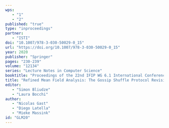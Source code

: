 ```yaml
---
wps: 
   - "1"
   - "2"
published: "true"
type: "inproceedings"
partner: 
   - "ISTI"
doi: "10.1007/978-3-030-50029-0_15"
url: "https://doi.org/10.1007/978-3-030-50029-0_15"
year: 2020
publisher: "Springer"
pages: "230-239"
volume: "12134"
series: "Lecture Notes in Computer Science"
booktitle: "Proceedings of the 22nd IFIP WG 6.1 International Conference on  Coordination Models and Languages (COORDINATION'20)"
title: "Refined Mean Field Analysis: The Gossip Shuffle Protocol Revisited"
editor: 
   - "Simon Bliudze"
   - "Laura Bocchi"
author: 
   - "Nicolas Gast"
   - "Diego Latella"
   - "Mieke Massink"
id: "GLM20"
---
```

